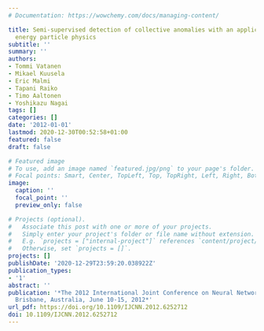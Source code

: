 ```yaml
---
# Documentation: https://wowchemy.com/docs/managing-content/

title: Semi-supervised detection of collective anomalies with an application in high
  energy particle physics
subtitle: ''
summary: ''
authors:
- Tommi Vatanen
- Mikael Kuusela
- Eric Malmi
- Tapani Raiko
- Timo Aaltonen
- Yoshikazu Nagai
tags: []
categories: []
date: '2012-01-01'
lastmod: 2020-12-30T00:52:58+01:00
featured: false
draft: false

# Featured image
# To use, add an image named `featured.jpg/png` to your page's folder.
# Focal points: Smart, Center, TopLeft, Top, TopRight, Left, Right, BottomLeft, Bottom, BottomRight.
image:
  caption: ''
  focal_point: ''
  preview_only: false

# Projects (optional).
#   Associate this post with one or more of your projects.
#   Simply enter your project's folder or file name without extension.
#   E.g. `projects = ["internal-project"]` references `content/project/deep-learning/index.md`.
#   Otherwise, set `projects = []`.
projects: []
publishDate: '2020-12-29T23:59:20.038922Z'
publication_types:
- '1'
abstract: ''
publication: '*The 2012 International Joint Conference on Neural Networks (IJCNN),
  Brisbane, Australia, June 10-15, 2012*'
url_pdf: https://doi.org/10.1109/IJCNN.2012.6252712
doi: 10.1109/IJCNN.2012.6252712
---
```

